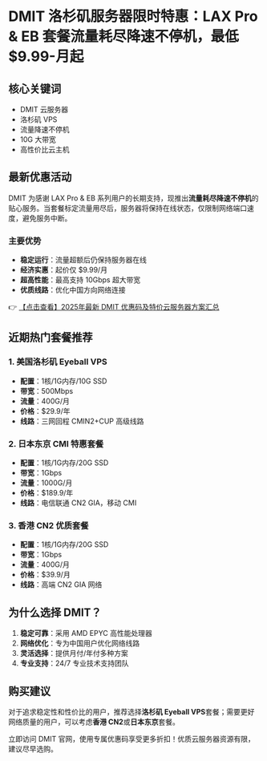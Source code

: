 # DMIT 洛杉矶服务器限时特惠：LAX Pro & EB 套餐流量耗尽降速不停机，最低$9.99-月起

## 核心关键词
- DMIT 云服务器
- 洛杉矶 VPS
- 流量降速不停机
- 10G 大带宽
- 高性价比云主机

## 最新优惠活动
DMIT 为感谢 LAX Pro & EB 系列用户的长期支持，现推出**流量耗尽降速不停机**的贴心服务。当套餐标定流量用尽后，服务器将保持在线状态，仅限制网络端口速度，避免服务中断。

### 主要优势
- **稳定运行**：流量超额后仍保持服务器在线
- **经济实惠**：起价仅 $9.99/月
- **超高性能**：最高支持 10Gbps 超大带宽
- **优质线路**：优化中国方向网络连接

👉 [【点击查看】2025年最新 DMIT 优惠码及特价云服务器方案汇总](https://bit.ly/dmit_coupon)

## 近期热门套餐推荐

### 1. 美国洛杉矶 Eyeball VPS
- **配置**：1核/1G内存/10G SSD
- **带宽**：500Mbps
- **流量**：400G/月
- **价格**：$29.9/年
- **线路**：三网回程 CMIN2+CUP 高级线路

### 2. 日本东京 CMI 特惠套餐
- **配置**：1核/1G内存/20G SSD
- **带宽**：1Gbps
- **流量**：1000G/月
- **价格**：$189.9/年
- **线路**：电信联通 CN2 GIA，移动 CMI

### 3. 香港 CN2 优质套餐
- **配置**：1核/1G内存/20G SSD
- **带宽**：1Gbps
- **流量**：400G/月
- **价格**：$39.9/月
- **线路**：高端 CN2 GIA 网络

## 为什么选择 DMIT？
1. **稳定可靠**：采用 AMD EPYC 高性能处理器
2. **网络优化**：专为中国用户优化网络线路
3. **灵活选择**：提供月付/年付多种方案
4. **专业支持**：24/7 专业技术支持团队

## 购买建议
对于追求稳定性和性价比的用户，推荐选择**洛杉矶 Eyeball VPS**套餐；需要更好网络质量的用户，可以考虑**香港 CN2**或**日本东京**套餐。

立即访问 DMIT 官网，使用专属优惠码享受更多折扣！优质云服务器资源有限，建议尽早选购。